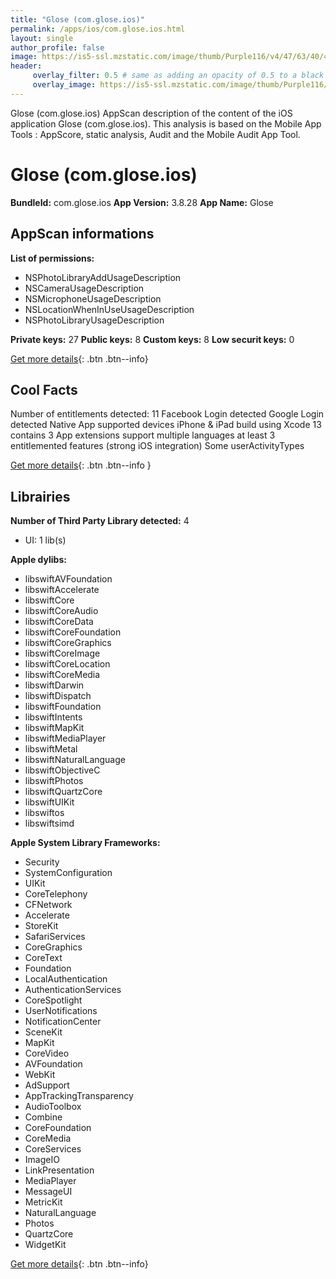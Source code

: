 ```yaml
---
title: "Glose (com.glose.ios)"
permalink: /apps/ios/com.glose.ios.html
layout: single
author_profile: false
image: https://is5-ssl.mzstatic.com/image/thumb/Purple116/v4/47/63/40/4763405b-720a-befb-55ff-ff8d6c34abe7/AppIcon-0-0-1x_U007emarketing-0-0-0-7-0-0-sRGB-0-0-0-GLES2_U002c0-512MB-85-220-0-0.png/512x512bb.jpg
header: 
     overlay_filter: 0.5 # same as adding an opacity of 0.5 to a black background
     overlay_image: https://is5-ssl.mzstatic.com/image/thumb/Purple116/v4/47/63/40/4763405b-720a-befb-55ff-ff8d6c34abe7/AppIcon-0-0-1x_U007emarketing-0-0-0-7-0-0-sRGB-0-0-0-GLES2_U002c0-512MB-85-220-0-0.png/512x512bb.jpg
---
```

Glose (com.glose.ios) AppScan description of the content of the iOS application Glose (com.glose.ios). This analysis is based on the Mobile App Tools : AppScore, static analysis, Audit and the Mobile Audit App Tool.

# Glose (com.glose.ios)

**BundleId:** com.glose.ios
**App Version:** 3.8.28
**App Name:** Glose


## AppScan informations 

**List of permissions:** 
- NSPhotoLibraryAddUsageDescription
- NSCameraUsageDescription
- NSMicrophoneUsageDescription
- NSLocationWhenInUseUsageDescription
- NSPhotoLibraryUsageDescription
  
  
**Private keys:** 27
**Public keys:** 8
**Custom keys:** 8
**Low securit keys:** 0
  
[Get more details](/pricing.html){: .btn .btn--info}

## Cool Facts

Number of entitlements detected: 11
Facebook Login detected
Google Login detected
Native App
supported devices iPhone & iPad
build using Xcode 13
contains 3 App extensions
support multiple languages
at least 3 entitlemented features (strong iOS integration)
Some userActivityTypes
  
[Get more details](/pricing.html){: .btn .btn--info }

## Librairies 
**Number of Third Party Library detected:** 4
- UI: 1 lib(s)


**Apple dylibs:**
- libswiftAVFoundation
- libswiftAccelerate
- libswiftCore
- libswiftCoreAudio
- libswiftCoreData
- libswiftCoreFoundation
- libswiftCoreGraphics
- libswiftCoreImage
- libswiftCoreLocation
- libswiftCoreMedia
- libswiftDarwin
- libswiftDispatch
- libswiftFoundation
- libswiftIntents
- libswiftMapKit
- libswiftMediaPlayer
- libswiftMetal
- libswiftNaturalLanguage
- libswiftObjectiveC
- libswiftPhotos
- libswiftQuartzCore
- libswiftUIKit
- libswiftos
- libswiftsimd


**Apple System Library Frameworks:**
- Security
- SystemConfiguration
- UIKit
- CoreTelephony
- CFNetwork
- Accelerate
- StoreKit
- SafariServices
- CoreGraphics
- CoreText
- Foundation
- LocalAuthentication
- AuthenticationServices
- CoreSpotlight
- UserNotifications
- NotificationCenter
- SceneKit
- MapKit
- CoreVideo
- AVFoundation
- WebKit
- AdSupport
- AppTrackingTransparency
- AudioToolbox
- Combine
- CoreFoundation
- CoreMedia
- CoreServices
- ImageIO
- LinkPresentation
- MediaPlayer
- MessageUI
- MetricKit
- NaturalLanguage
- Photos
- QuartzCore
- WidgetKit


  
[Get more details](/pricing.html){: .btn .btn--info}

